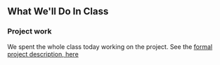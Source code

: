 ## What We'll Do In Class

### Project work

We spent the whole class today working on the project. See the [formal project description, here](../projects/)

